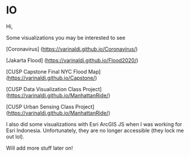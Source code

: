# IO

Hi,

Some visualizations you may be interested to see

[Coronavirus] (https://varinaldi.github.io/Coronavirus/)

[Jakarta Flood] (https://varinaldi.github.io/Flood2020/)

[CUSP Capstone Final NYC Flood Map] (https://varinaldi.github.io/Capstone/)

[CUSP Data Visualization Class Project] (https://varinaldi.github.io/ManhattanRide/)

[CUSP Urban Sensing Class Project] (https://varinaldi.github.io/ManhattanRide/)


I also did some visualizations with Esri ArcGIS JS when I was working for Esri Indonesia. Unfortunately, they are no longer accessible (they lock me out lol).

Will add more stuff later on!
